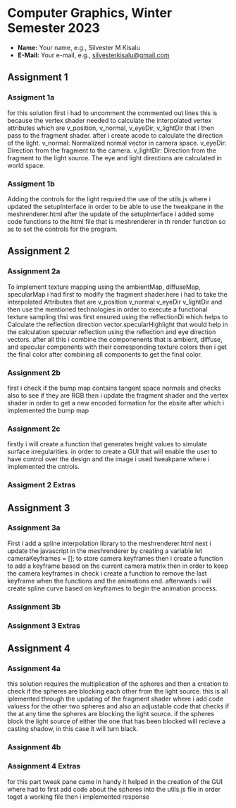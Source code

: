# Computer Graphics, Winter Semester 2023

- **Name:** Your name, e.g., Silvester M Kisalu
- **E-Mail:** Your e-mail, e.g., silvesterkisalu@gmail.com

<!--------------------------------------------------------------------------->
## Assignment 1

### Assigment 1a
<!-- Briefly describe your solution. If you did not solve the assignment, simply enter "Not solved." -->
for this solution first i had to uncomment the commented out lines this is because the vertex shader needed to calculate the interpolated vertex attributes which are v_position, v_normal, v_eyeDir, v_lightDir that i then pass to the fragment shader. after i create acode to calculate the direction of the light. v_normal: Normalized normal vector in camera space. v_eyeDir: Direction from the fragment to the camera.
v_lightDir: Direction from the fragment to the light source. The eye and light directions are calculated in world space.

### Assigment 1b
<!-- Briefly describe your solution. If you did not solve the assignment, simply enter "Not solved." -->
Adding the controls for the light required the use of the utils.js where i updated the setupInterface in order to be able to use the tweakpane in the meshrenderer.html after the update of the setupInterface i added some code functions to the html file that is meshrenderer in th render function so as to set the controls for the program.

## Assignment 2

### Assignment 2a
<!-- Briefly describe your solution. If you did not solve the assignment, simply enter "Not solved." -->
To implement texture mapping using the ambientMap, diffuseMap, specularMap i had first to modify the fragment shader.here i had to take the interpolated Attributes that are v_position v_normal v_eyeDir v_lightDir and then use the mentioned technologies in order to execute a functional texture sampling thsi was first ensured using the reflectionDi which helps to Calculate the reflection direction vector.specularHighlight that would help in the calculation specular reflection using the reflection and eye direction vectors. after all this i combine the componenents that is ambient, diffuse, and specular components with their corresponding texture colors then i get the final color after combining all components to get the final color.

### Assignment 2b
<!-- Briefly describe your solution. If you did not solve the assignment, simply enter "Not solved." -->
first i check if the bump map contains tangent space normals and checks also to see if they are RGB then i update the fragment shader and the vertex shader in order to get a new encoded formation for the ebsite after which i implemented the bump map
### Assignment 2c
<!-- Briefly describe your solution. If you did not solve the assignment, simply enter "Not solved." -->
firstly i will create a function that generates height values to simulate surface irregularities. in order to create a GUI that will enable the user to have control over the design and the image i used tweakpane where i implemented the cntrols.
### Assigment 2 Extras
<!-- Describe any extra features that you implemented. Make sure to cite your sources. -->

<!--------------------------------------------------------------------------->
## Assignment 3

### Assignment 3a
<!-- Briefly describe your solution. If you did not solve the assignment, simply enter "Not solved." -->
First i add a spline interpolation library to the meshrenderer.html next i update the javascript in the meshrenderer by creating a variable let cameraKeyframes = []; to store camera keyframes then i create a function to add a keyframe based on the current camera matrix then in order to keep the camera keyframes in check i create a function to remove the last keyframe when the functions and the animations end. afterwards i will create spline curve based on keyframes to begin the animation process.

### Assignment 3b
<!-- Briefly describe your solution. If you did not solve the assignment, simply enter "Not solved." -->

### Assignment 3 Extras
<!-- Describe any extra features that you implemented. Make sure to cite your sources. -->

<!--------------------------------------------------------------------------->
## Assignment 4

### Assignment 4a
this solution requires the multiplication of the spheres and then a creation to check if the spheres are blocking each other from the light source. this is all iplemented through the updating of the fragment shader where i add code valuess for the other two spheres and also an adjustable code that checks if the at any time the spheres are blocking the light source. if the spheres block the light source of either the one that has been blocked will recieve a casting shadow, in this case it will turn black. 

### Assignment 4b
<!-- Briefly describe your solution. If you did not solve the assignment, simply enter "Not solved." -->

### Assignment 4 Extras
<!-- Describe any extra features that you implemented. Make sure to cite your sources. -->
for this part tweak pane came in handy it helped in the creation of the GUI where  had to first add code about the spheres into the utils.js file in order toget a working file then i implemented response
